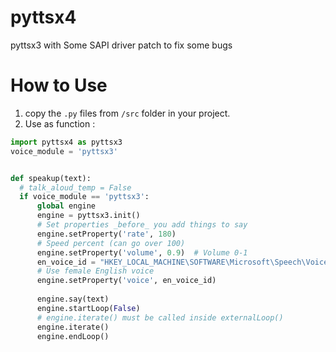 # pyttsx4
pyttsx3 with Some SAPI driver patch to fix some bugs

# How to Use
1. copy the `.py` files from `/src` folder in your project.
2. Use as function :
  ```python
  import pyttsx4 as pyttsx3
voice_module = 'pyttsx3'


def speakup(text):
	# talk_aloud_temp = False
	if voice_module == 'pyttsx3':
		global engine
		engine = pyttsx3.init()
		# Set properties _before_ you add things to say
		engine.setProperty('rate', 180)
		# Speed percent (can go over 100)
		engine.setProperty('volume', 0.9)  # Volume 0-1
		en_voice_id = "HKEY_LOCAL_MACHINE\SOFTWARE\Microsoft\Speech\Voices\Tokens\TTS_MS_EN-US_ZIRA_11.0"
		# Use female English voice
		engine.setProperty('voice', en_voice_id)
		
		engine.say(text)
		engine.startLoop(False)
		# engine.iterate() must be called inside externalLoop()
		engine.iterate()
		engine.endLoop()

```

